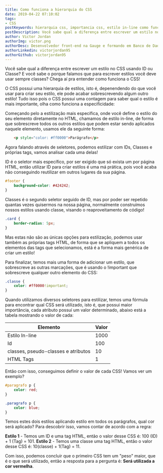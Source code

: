 ```yaml
---
title: Como funciona a hierarquia do CSS
date: 2019-04-22 07:10:02
tags: 
- CSS
postKeywords: hierarquia css, importancia css, estilo in-line como funciona, css pontos, id ou classe css, id css, classe css
postDescription: Você sabe qual a diferença entre escrever um estilo no CSS usando ID ou Classe? E você sabe o porque falamos que para escrever estilos você deve usar sempre classes? Chega aí pra entender como funciona o CSS! 
author: Victor Jordan
authorImg: victor.png
authorDesc: Desenvolvedor front-end na Gauge e formando em Banco de Dados pela Fatec, apaixonado por usabilidade, performance e UX!
authorLinkedin: victorjordan95
authorGithub: victorjordan95
---
```


Você sabe qual a diferença entre escrever um estilo no CSS usando ID ou Classe? E você sabe o porque falamos que para escrever estilos você deve usar sempre classes? Chega aí pra entender como funciona o CSS! 

<!-- more -->

O CSS possui uma hierarquia de estilos, isto é, depenendendo do que você usar para criar seu estilo, ele pode acabar sobrescrevendo algum outro estilo! Tudo isso pois o CSS possui uma contagem para saber qual o estilo é mais importante, olha como funciona a especificidade:

Começando pelo a estilização mais específica, onde você define o estilo do seu elemento diretamente no HTML, chamamos de estilo in-line, de forma que sobrescreve todos os outros estilos que podem estar sendo aplicados naquele elemento, usamos ele da seguinte forma:

```html
    <p style="color: #ff0000">Parágrafo</p>
```

Agora falando através de seletores, podemos estilizar com IDs, Classes e próprias tags, vamos analisar cada uma delas!

ID é o seletor mais específico, por ser exigido que só exista um por página HTML, então utilizar ID para criar estilos é uma má prática, pois você acaba não conseguindo reutilizar em outros lugares da sua página.

```css
#footer {
    background-color: #424242;
}
```

Classes é o segundo seletor seguido de ID, mas por poder ser repetido quantas vezes quisermos na nossa página, normalmente construímos nossos estilos usando classe, visando o reaproveitamento de código! 

```css
.card {
    border-radius: 5px;
}
```

Mas estas não são as únicas opções para estilização, podemos usar também as próprias tags HTML, de forma que se apliquem a todos os elementos das tags que selecionamos, está é a forma mais genérica de criar um estilo!

Para finalizar, temos mais uma forma de adicionar um estilo, que sobrescreve as outras marcações, que é usando o !important que sobrescreve qualquer outro elemento do CSS:

```css
.classe {
    color: #ff0000!important;
}
```

Quando utilizamos diversos seletores para estilizar, temos uma fórmula para encontrar qual CSS será utilizado, isto é, que possui maior importância, cada atributo possuí um valor determinado, abaixo está a tabela mostrando o valor de cada:

Elemento                                | Valor
---------                               | ------
Estilo In-line                          | 1000
Id                                      | 100
classes, pseudo-classes e atributos     | 10
HTML Tags                               | 1

Então com isso, conseguimos definir o valor de cada CSS! Vamos ver um exemplo?

```css
#paragrafo p {
    color: red;
}

.paragrafo p {
    color: blue;
}
```

Temos estes dois estilos aplicando estilo em todos os parágrafos, qual cor será aplicado? Para descobrir isso, vamos contar de acordo com a regra:

**Estilo 1** - Temos um ID e uma tag HTML, então o valor desse CSS é: 100 (ID) + 1 (Tag) = 101.
**Estilo 2** - Temos uma classe uma tag HTML, então o valor desse CSS é: 10(classe) + 1(Tag) = 11.

Com isso, podemos concluir que o primeiro CSS tem um "peso" maior, que é o que será utilizado, então a resposta para a pergunta é: **Será utilizada a cor vermelha**.
